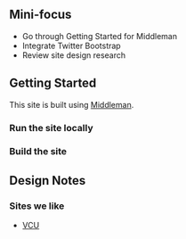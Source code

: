 ## Mini-focus

* Go through Getting Started for Middleman
* Integrate Twitter Bootstrap
* Review site design research

## Getting Started

This site is built using [Middleman](http://middlemanapp.com/).

### Run the site locally

### Build the site

## Design Notes

### Sites we like

* [VCU](http://www.vcu.edu/)

